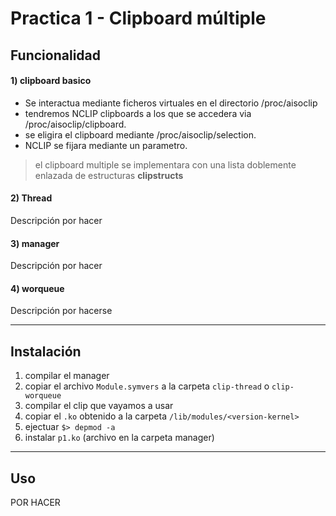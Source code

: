 Practica 1 - Clipboard múltiple
===============================


Funcionalidad
-------------

#### 1) clipboard basico

 - Se interactua mediante ficheros virtuales en el directorio /proc/aisoclip 
 - tendremos NCLIP clipboards a los que se accedera via /proc/aisoclip/clipboard.
 - se eligira el clipboard mediante /proc/aisoclip/selection.
 - NCLIP se fijara mediante un parametro. 
 
> el clipboard multiple se implementara con una lista doblemente enlazada de estructuras __clipstructs__

#### 2) Thread

Descripción por hacer

#### 3) manager

Descripción por hacer

#### 4) worqueue

Descripción por hacerse

***

Instalación
-----------

1. compilar el manager 
2. copiar el archivo ```Module.symvers``` a la carpeta ```clip-thread``` o ```clip-worqueue```
3. compilar el clip que vayamos a usar 
4. copiar el ```.ko``` obtenido a la carpeta ```/lib/modules/<version-kernel>```
5. ejectuar ```$> depmod -a```
6. instalar ```p1.ko``` (archivo en la carpeta manager)

***

Uso
---

POR HACER

